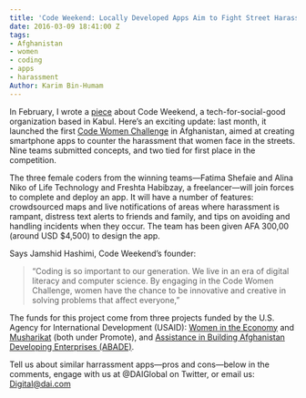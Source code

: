 ```yaml
---
title: 'Code Weekend: Locally Developed Apps Aim to Fight Street Harassment'
date: 2016-03-09 18:41:00 Z
tags:
- Afghanistan
- women
- coding
- apps
- harassment
Author: Karim Bin-Humam
---
```


In February, I wrote a [piece](http://dai-global-digital.com/2016/02/23/sowing-the-seeds-of-a-tech-for-social-good-ecosystem-in-afghanistan.html) about Code Weekend, a tech-for-social-good organization based in Kabul. Here’s an exciting update: last month, it launched the first [Code Women Challenge](http://challenge.codeweekend.af/register.php) in Afghanistan, aimed at creating smartphone apps to counter the harassment that women face in the streets. Nine teams submitted concepts, and two tied for first place in the competition.

The three female coders from the winning teams—Fatima Shefaie and Alina Niko of Life Technology and Freshta Habibzay, a freelancer—will join forces to complete and deploy an app. It will have a number of features: crowdsourced maps and live notifications of areas where harassment is rampant, distress text alerts to friends and family, and tips on avoiding and handling incidents when they occur. The team has been given AFA 300,00 (around USD $4,500) to design the app.

Says Jamshid Hashimi, Code Weekend’s founder:

> “Coding is so important to our generation. We live in an era of digital literacy and computer science. By engaging in the Code Women Challenge, women have the chance to be innovative and creative in solving problems that affect everyone,”

The funds for this project come from three projects funded by the U.S. Agency for International Development (USAID): [Women in the Economy](http://dai.com/our-work/projects/afghanistan%E2%80%94women-economy-wie) and [Musharikat](http://dai.com/our-work/projects/afghanistan%E2%80%94musharikat) (both under Promote), and [Assistance in Building Afghanistan Developing Enterprises (ABADE)](http://dai.com/our-work/projects/afghanistan%E2%80%94assistance-building-afghanistan-development-enterprise-abade).

Tell us about similar harrassment apps—pros and cons—below in the comments, engage with us at @DAIGlobal on Twitter, or email us: Digital@dai.com